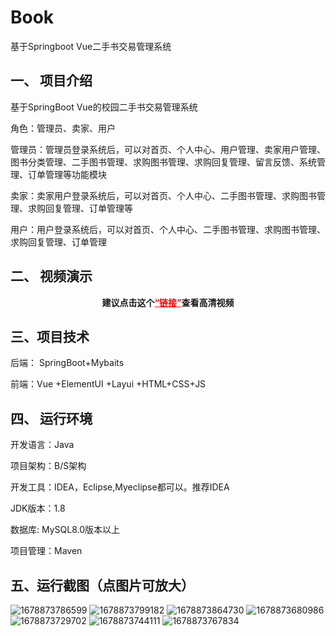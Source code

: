 # Book
基于Springboot Vue二手书交易管理系统
## 一、 项目介绍
基于SpringBoot Vue的校园二手书交易管理系统

角色：管理员、卖家、用户

管理员：管理员登录系统后，可以对首页、个人中心、用户管理、卖家用户管理、图书分类管理、二手图书管理、求购图书管理、求购回复管理、留言反馈、系统管理、订单管理等功能模块

卖家：卖家用户登录系统后，可以对首页、个人中心、二手图书管理、求购图书管理、求购回复管理、订单管理等

用户：用户登录系统后，可以对首页、个人中心、二手图书管理、求购图书管理、求购回复管理、订单管理
## 二、 视频演示

<p style="text-align: center;"><strong><span class="ne-text">建议点击这个</span><a style="color: #ff0000;" href="https://www.bilibili.com/video/BV1pV4y197fb/?spm_id_from=333.999.0.0&vd_source=b5789de9f485ad6d0cfaeca1ad4b230c">“链接”</a>查看高清视频</strong></p>


## 三、项目技术
后端： SpringBoot+Mybaits

前端：Vue +ElementUI +Layui +HTML+CSS+JS

 

## 四、 运行环境
开发语言：Java

项目架构：B/S架构

开发工具：IDEA，Eclipse,Myeclipse都可以。推荐IDEA

JDK版本：1.8

数据库: MySQL8.0版本以上

项目管理：Maven
## 五、运行截图（点图片可放大）
![1678873786599](https://user-images.githubusercontent.com/124327024/235059144-93ba64bb-5e5e-4d73-8eb1-77cba3b4bc5c.jpg)
![1678873799182](https://user-images.githubusercontent.com/124327024/235059152-4126dc2b-37c6-4999-95bb-7a64cf1d1133.jpg)
![1678873864730](https://user-images.githubusercontent.com/124327024/235059156-0bda9f23-4b54-4169-949c-8d7df7986802.jpg)
![1678873680986](https://user-images.githubusercontent.com/124327024/235059160-f866d11e-ff1f-4325-a5e5-7e4643a3ab31.jpg)
![1678873729702](https://user-images.githubusercontent.com/124327024/235059162-bbf4f04d-e1f0-4036-8d01-5b6296023ed5.jpg)
![1678873744111](https://user-images.githubusercontent.com/124327024/235059165-7e6ca1e0-fa19-4e2c-86ea-0a88356139f6.jpg)
![1678873767834](https://user-images.githubusercontent.com/124327024/235059170-23093c33-a2a5-4a69-b857-fbc14ecf9dab.jpg)
